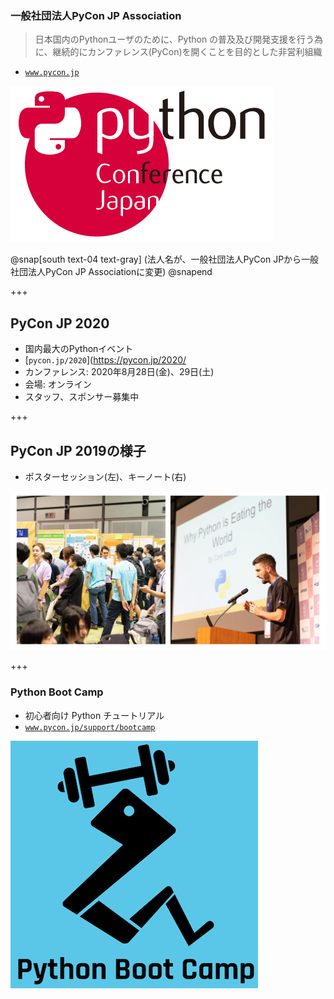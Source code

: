 ### 一般社団法人PyCon JP Association

> 日本国内のPythonユーザのために、Python の普及及び開発支援を行う為に、継続的にカンファレンス(PyCon)を開くことを目的とした非営利組織

* [`www.pycon.jp`](https://www.pycon.jp/)

![PyCon JP](assets/images/pyconjp_logo.png)

@snap[south text-04 text-gray]
(法人名が、一般社団法人PyCon JPから一般社団法人PyCon JP Associationに変更)
@snapend

+++

## PyCon JP 2020

- 国内最大のPythonイベント
- [`pycon.jp/2020`](https://pycon.jp/2020/
- カンファレンス: 2020年8月28日(金)、29日(土)
- 会場: オンライン
- スタッフ、スポンサー募集中

+++

## PyCon JP 2019の様子

- ポスターセッション(左)、キーノート(右)

![PyCon JP 2019 Photo](assets/images/pyconjp2019photo.jpg)

+++

### Python Boot Camp

- 初心者向け Python チュートリアル
- [`www.pycon.jp/support/bootcamp`](https://www.pycon.jp/support/bootcamp.html)

![Python Boot Camp](assets/images/python-boot-camp-logo.png)
